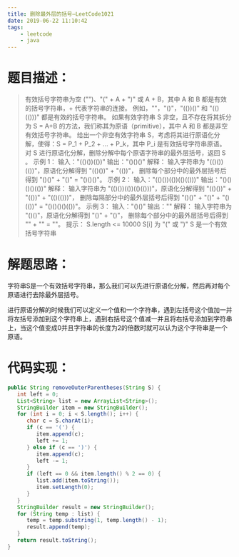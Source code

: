 ```yaml
---
title: 删除最外层的括号—LeetCode1021
date: 2019-06-22 11:10:42
tags: 
	- leetcode
	- java
---
```


# 题目描述：

>  有效括号字符串为空 ("")、"(" + A + ")" 或 A + B，其中 A 和 B 都是有效的括号字符串，+ 代表字符串的连接。
> 例如，""，"()"，"(())()" 和 "(()(()))" 都是有效的括号字符串。
> 如果有效字符串 S 非空，且不存在将其拆分为 S = A+B 的方法，我们称其为原语（primitive），其中 A 和 B 都是非空有效括号字符串。
> 给出一个非空有效字符串 S，考虑将其进行原语化分解，使得：S = P_1 + P_2 + ... + P_k，其中 P_i 是有效括号字符串原语。
> 对 S 进行原语化分解，删除分解中每个原语字符串的最外层括号，返回 S 。
> 示例 1：
> 输入："(()())(())"
> 输出："()()()"
> 解释：
> 输入字符串为 "(()())(())"，原语化分解得到 "(()())" + "(())"，
> 删除每个部分中的最外层括号后得到 "()()" + "()" = "()()()"。
> 示例 2：
> 输入："(()())(())(()(()))"
> 输出："()()()()(())"
> 解释：
> 输入字符串为 "(()())(())(()(()))"，原语化分解得到 "(()())" + "(())" + "(()(()))"，
> 删除每隔部分中的最外层括号后得到 "()()" + "()" + "()(())" = "()()()()(())"。
> 示例 3：
> 输入："()()"
> 输出：""
> 解释：
>  输入字符串为 "()()"，原语化分解得到 "()" + "()"，
> 删除每个部分中的最外层括号后得到 "" + "" = ""。
>  提示：
>  S.length <= 10000
>  S[i] 为 "(" 或 ")"
>  S 是一个有效括号字符串

# 解题思路：

字符串S是一个有效括号字符串，那么我们可以先进行原语化分解，然后再对每个原语进行去除最外层括号。  

进行原语分解的时候我们可以定义一个值和一个字符串，遇到左括号这个值加一并将左括号添加到这个字符串上，遇到右括号这个值减一并且将右括号添加到字符串上，当这个值变成0并且字符串的长度为2的倍数时就可以认为这个字符串是一个原语。  

<!--more-->

# 代码实现：

```java
public String removeOuterParentheses(String S) {
   int left = 0;
   List<String> list = new ArrayList<String>();
   StringBuilder item = new StringBuilder();
   for (int i = 0; i < S.length(); i++) {
      char c = S.charAt(i);
      if (c == '(') {
         item.append(c);
         left += 1;
      } else if (c == ')') {
         item.append(c);
         left -= 1;
      }
      if (left == 0 && item.length() % 2 == 0) {
         list.add(item.toString());
         item.setLength(0);
      }
   }
   StringBuilder result = new StringBuilder();
   for (String temp : list) {
      temp = temp.substring(1, temp.length() - 1);
      result.append(temp);
   }
   return result.toString();
}
```

